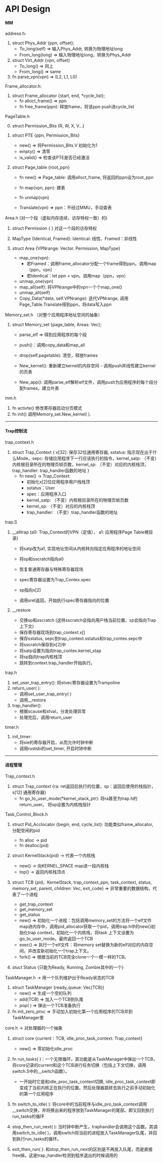 # API Design

#### MM

address.h:

1. struct Phys_Addr {ppn, offset};
   + To_long(self) => 输入Phys_Addr, 转换为物理地址long
   + From_long(long) => 输入物理地址long，转换为Phys_Addr
2. struct Virt_Addr {vpn, offset}
   + To_long() => 同上
   + From_long() => same
3. fn parse_vpn(vpn) => (L2, L1, L0)

Frame_allocator.h:

1. struct Frame_allocator {start, end, *cycle_list};
   + fn alloct_frame() => ppn
   + fn free_frame(ppn): 释放frame，将该ppn push进cycle_list

PageTable.h

0. struct Permission_Bits {R, W, X, V...}

1. struct PTE {ppn, Permission_Bits}
   + new() => 将Permission_Bits.V 初始化为1
   + empty() => 清零
   + is_valid() => 检查该PTE是否已经激活

2. struct Page_table {root_ppn}

   + fn new() => Page_table: 调用alloct_frame, 将返回的ppn设为root_ppn

   + fn map(vpn, ppn): 建表
   + fn unmap(vpn)
   + Translate(vpn) => ppn：不经过MMU，手动查表

Area.h (对一个段（虚拟内存连续，访存特权一致）的)

1. struct Permission { } 对这一个段的访存特权
2. MapType {Identical, Framed}: Identical: 线性，Framed：非线性

3. struct Area {VPNrange: Vector. Permission, MapType}
   + map_one(vpn): 
     + 若Framed：调用frame_allocator分配一个frame得到ppn。调用map（ppn，vpn）
     + 若Identical：let ppn = vpn。调用map（ppn，vpn）
   + unmap_one(vpn)
   + map_all(self): 将VPNrange中的vpn一个个map_one()
   + unmap_all(self)
   + Copy_Data(*data, self.VPNrange): 迭代VPNrange, 调用Page_Table.Translate得到ppn，将data写入ppn

Memory_set.h （对整个应用程序地址空间的抽象）

1. struct Memory_set {page_table, Areas: Vec};

   + parse_elf => 得到应用程序的每个段

   + push()：调用copy_data和map_all

   + drop(self.pagetable): 清空，释放frames

   + New_kernel(): 重新建立kernel的内存空间 - 调用push并线性建立kernel的页表

   + New_app(): 调用parse_elf解析elf文件，调用push为应用程序的每个段分配frames，建立叶表

mm.h

1. fn activte() 修改寄存器启动分页模式
2. fn init() 调用Memory_set.New_kernel( ). 

---

#### Trap控制流

trap_context.h

1. struct Trap_Context { x[32]: 保存32位通用寄存器, sstatus: 指示现在出于什么Mode，sepc: 存储应用程序下一行应该执行的指令，kernel_satp: （不变）内核根目录所在的物理页帧页数，kernel_sp: （不变）对应的内核栈顶，trap_handler: trap_handler函数的地址 }
   + fn new() -> Trap_Context: 
     + 初始化x[2]位应用程序用户栈栈顶
     + sstatus：User
     + spec：应用程序入口
     + kernel_satp: （不变）内核根目录所在的物理页帧页数
     + kernel_sp: （不变）对应的内核栈顶
     + trap_handler: （不变）trap_handler函数的地址

trap.S

 1. __alltrap (a0: Trap_Context的VPN（定值）， a1: 应用程序Page Table根目录)

    + 将satp改为a1, 实现地址空间从内核转向指定应用程序的地址空间

    + 将sp和sscratch指向a0
    + 恢复普通寄存器与特殊寄存器现场
    + spec寄存器设置为Trap_Contex.spec
    + sp指向x[2]
    + 调用sret返回，开始执行spec寄存器指向的位置

 2. __restore

    + 交换sp和sscratch (这样sscratch会指向用户栈当前位置，sp会指向Trap上下文)
    + 保存寄存器现场到trap_context.x[]
    + 保存sstatus, sepc到trap_context.sstatus和trap_contex.sepc中
    + 将sscratch保存到x[2]中
    + 将satp设置为指向trap_contex.kernel_stap
    + 将sp指向trap内核栈顶
    + 跳转到context.trap_handler开始执行。

trap.h

1. set_user_trap_entry(): 将stvec寄存器设置为Trampoline
2. return_user( ): 
   + 调用set_user_trap_entry( )
   + 调用__restore
3. trap_handler():
   + 根据scause和stval，分发处理异常
   + 处理完后，调用return_user

timer.h

1. init_timer: 
   + 将sie的寄存器开启，从而允许时钟中断
   + 调用rustsbi的set_timer, 开启时钟中断

---

#### 进程管理

Trap_context.h 

1. struct Trap_context {ra: ret返回后执行的位置，sp：返回后使用的栈指针，s[12] 通用寄存器}
   + fn go_to_user_mode(*kernel_stack_ptr): 将ra甚至为trap.h的return_user。 将sp设置为内核栈指针

Task_Control_Block.h

1. struct Pid_Acclocator {begin, end, cycle_list}: 功能类似frame_allocator, 分配空闲的pid
   + fn alloc -> pid
   + fn dealloc(pid)
   
2. struct KernelStack{pid}   -> 代表一个内核栈
   + new() -> 向KERNEL_SPACE map进一段内核栈
   + top() -> 返回内核栈顶点

3. struct TCB {pid，KernelStack, trap_context_ppn, task_context, status, memory_set, parent, children: Vec, exit_code}  => 非常重要的数据结构，代表了一个进程

   + get_trap_context
   + get_memory_set
   + get_status
   + new() => 初始化一个进程：包括调用memory_set的方法将一个elf文件map进内存中，调用pid_allocator获取一个pid，调用trap.h中的new()初始化trap context，初始化一个内核栈，将task 上下文设置为go_to_user_mode。最终返回一个TCB
   + exec() => 执行一个elf文件：将memory set替换为新的elf对应的内存空间。并改变新初始化一个trap上下文。
   + fork() => 根据当前的TCB完全clone一个一模一样的TCB。
   
4. stuct Status {只能为Ready, Running, Zombie其中的一个}

TaskManager.h -> 用一个队列维护出于Ready状态的TCB

1. struct TaskManager {ready_queue: Vec(TCB)}
   + new() => 生成一个空的队列
   + add(TCB) => 加入一个TCB到队尾
   + pop( ) => 弹出一个TCB准备执行
2. fn init_zero_proc => 手动加入初始化第一个应用程序的TCB并到TaskManager里

core.h -> 对处理器的一个抽象

1. struct core {current：TCB, idle_proc_task_context: Trap_context}
   + new() => 零初始化idle_proc
2. fn run_tasks( )：一个无限循环，其功能是从TaskManager中弹出一个TCB，将core记录的current和这个TCB进行任务切换（包括上下文切换，调用switch.S中的__switch函数）。
   + 一开始时它是和idle_proc_task_context切换, idle_proc_task_context即变成了当前内核正在执行的位置。然后处理器跳转去执行之前手动初始化的第一个应用程序

3. fn switch_to_idle( ): 将core中的当前程序与idle_pro_task_context调用__switch交换，并将换出来的程序放到TaskManager的尾部。即又回到执行run_tasks的循环

4. stop_then_run_next( ): 当时钟中断产生，traphandler会调用这个函数。其调用switch_to_idle( )，调用switch将当前的进程放入TaskManager队尾，并回到执行run_tasks的循环。

5. exit_then_run( ): 和stop_then_run_next的区别是不再放入队尾，而是直接free掉。这是trap_handler检测到程序退出的时候调用的



   

